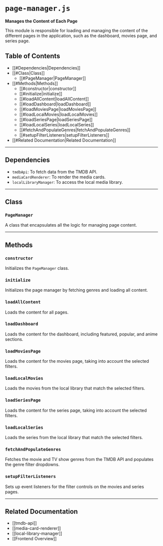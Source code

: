 # `page-manager.js`

**Manages the Content of Each Page**

This module is responsible for loading and managing the content of the different pages in the application, such as the dashboard, movies page, and series page.

## Table of Contents
- [[#Dependencies|Dependencies]]
- [[#Class|Class]]
  - [[#PageManager|PageManager]]
- [[#Methods|Methods]]
  - [[#constructor|constructor]]
  - [[#initialize|initialize]]
  - [[#loadAllContent|loadAllContent]]
  - [[#loadDashboard|loadDashboard]]
  - [[#loadMoviesPage|loadMoviesPage]]
  - [[#loadLocalMovies|loadLocalMovies]]
  - [[#loadSeriesPage|loadSeriesPage]]
  - [[#loadLocalSeries|loadLocalSeries]]
  - [[#fetchAndPopulateGenres|fetchAndPopulateGenres]]
  - [[#setupFilterListeners|setupFilterListeners]]
- [[#Related Documentation|Related Documentation]]

---

## Dependencies

- `tmdbApi`: To fetch data from the TMDB API.
- `mediaCardRenderer`: To render the media cards.
- `localLibraryManager`: To access the local media library.

---

## Class

### `PageManager`

A class that encapsulates all the logic for managing page content.

---

## Methods

### `constructor`

Initializes the `PageManager` class.

### `initialize`

Initializes the page manager by fetching genres and loading all content.

### `loadAllContent`

Loads the content for all pages.

### `loadDashboard`

Loads the content for the dashboard, including featured, popular, and anime sections.

### `loadMoviesPage`

Loads the content for the movies page, taking into account the selected filters.

### `loadLocalMovies`

Loads the movies from the local library that match the selected filters.

### `loadSeriesPage`

Loads the content for the series page, taking into account the selected filters.

### `loadLocalSeries`

Loads the series from the local library that match the selected filters.

### `fetchAndPopulateGenres`

Fetches the movie and TV show genres from the TMDB API and populates the genre filter dropdowns.

### `setupFilterListeners`

Sets up event listeners for the filter controls on the movies and series pages.

---

## Related Documentation
- [[tmdb-api]]
- [[media-card-renderer]]
- [[local-library-manager]]
- [[Frontend Overview]]
